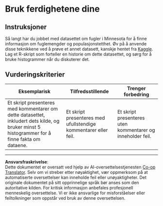 <!--
CO_OP_TRANSLATOR_METADATA:
{
  "original_hash": "a233d542512136c4dd29aad38ca0175f",
  "translation_date": "2025-08-26T22:59:46+00:00",
  "source_file": "3-Data-Visualization/R/10-visualization-distributions/assignment.md",
  "language_code": "no"
}
-->
# Bruk ferdighetene dine

## Instruksjoner

Så langt har du jobbet med datasettet om fugler i Minnesota for å finne informasjon om fuglemengder og populasjonstetthet. Øv på å anvende disse teknikkene ved å prøve et annet datasett, kanskje hentet fra [Kaggle](https://www.kaggle.com/). Lag et R-skript som forteller en historie om dette datasettet, og sørg for å bruke histogrammer når du diskuterer det.

## Vurderingskriterier

Eksemplarisk | Tilfredsstillende | Trenger forbedring
--- | --- | --- |
Et skript presenteres med kommentarer om dette datasettet, inkludert dets kilde, og bruker minst 5 histogrammer for å finne fakta om dataene. | Et skript presenteres med ufullstendige kommentarer eller feil. | Et skript presenteres uten kommentarer og inneholder feil.

---

**Ansvarsfraskrivelse**:  
Dette dokumentet er oversatt ved hjelp av AI-oversettelsestjenesten [Co-op Translator](https://github.com/Azure/co-op-translator). Selv om vi streber etter nøyaktighet, vær oppmerksom på at automatiserte oversettelser kan inneholde feil eller unøyaktigheter. Det originale dokumentet på sitt opprinnelige språk bør anses som den autoritative kilden. For kritisk informasjon anbefales profesjonell menneskelig oversettelse. Vi er ikke ansvarlige for misforståelser eller feiltolkninger som oppstår ved bruk av denne oversettelsen.